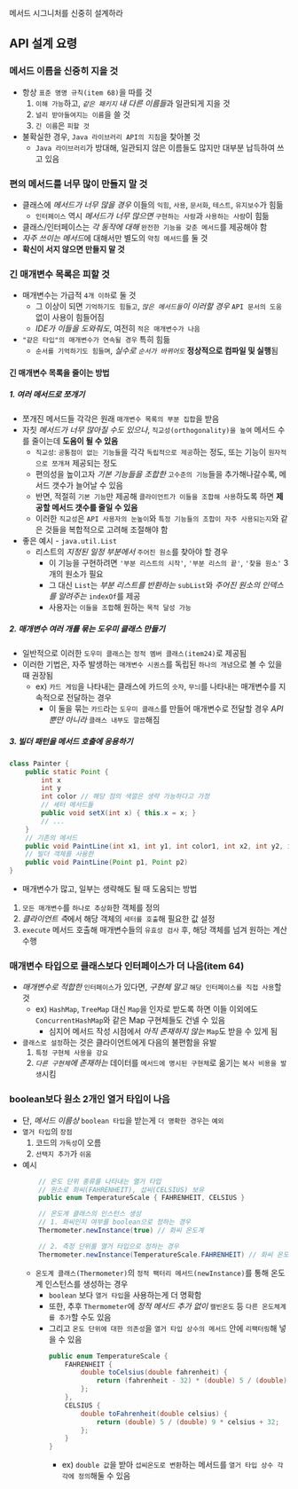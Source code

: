 메서드 시그니처를 신중히 설계하라
## API 설계 요령
### 메서드 이름을 신중히 지을 것
- 항상 `표준 명명 규칙(item 68)`을 따를 것
	1. `이해 가능`하고, *`같은 패키지` 내 다른 이름들*과 일관되게 지을 것
	2. `널리 받아들여지는 이름`을 쓸 것
	3. `긴 이름`은 `피할 것`
- 불확실한 경우, `Java 라이브러리 API의 지침`을 찾아볼 것
	- `Java 라이브러리`가 방대해, 일관되지 않은 이름들도 많지만 대부분 납득하여 쓰고 있음
### 편의 메서드를 너무 많이 만들지 말 것
- 클래스에 *메서드가 너무 많을 경우* 이들의 `익힘`, `사용`, `문서화`, `테스트`, `유지보수`가 힘듦
	- `인터페이스` 역시 *메서드가 너무 많으면* `구현하는 사람`과 `사용하는 사람`이 힘듦
- 클래스/인터페이스는 *각 동작에 대해* `완전한 기능을 갖춘 메서드`를 제공해야 함
- *자주 쓰이는 메서드*에 대해서만 별도의 `약칭 메서드`를 둘 것
- **확신이 서지 않으면 만들지 말 것**
### 긴 매개변수 목록은 피할 것
- 매개변수는 가급적 `4개 이하`로 둘 것
	- 그 이상이 되면 `기억하기도 힘들고`, *`많은 메서드들`이 이러할 경우* `API 문서의 도움` 없이 사용이 힘들어짐
	- *IDE가 이들을 도와줘도*, 여전히 `적은 매개변수가 나음`
- `"같은 타입"의 매개변수가 연속될 경우` 특히 힘듦
	- `순서를 기억하기도 힘들며`, *실수로 `순서가 바뀌어도`* **정상적으로 컴파일 및 실행**됨
#### 긴 매개변수 목록을 줄이는 방법
##### 1. 여러 메서드로 쪼개기
- 쪼개진 메서드들 각각은 원래 `매개변수 목록의 부분 집합`을 받음
- 자칫 *메서드가 너무 많아질 수도 있으나*, `직교성(orthogonality)을 높여` 메서드 수를 줄이는데 **도움이 될 수 있음**
	- `직교성`: `공통점이 없는 기능들`을 각각 `독립적으로 제공`하는 정도, 또는 기능이 `원자적으로 쪼개져` 제공되는 정도
	- 편의성을 높이고자 *기본 기능들을 조합한* `고수준의 기능`들을 추가해나갈수록, 메서드 갯수가 늘어날 수 있음
	- 반면, 적절히 `기본 기능`만 제공해 `클라이언트가 이들을 조합해 사용`하도록 하면 **제공할 메서드 갯수를 줄일 수 있음**
	- 이러한 `직교성`은 `API 사용자의 눈높이`와 `특정 기능들의 조합이 자주 사용되는지`와 같은 것들을 복합적으로 고려해 조절해야 함
- 좋은 예시 - `java.util.List`
	- 리스트의 *지정된 일정 부분에서* `주어진 원소`를 찾아야 할 경우
		- 이 기능을 구현하려면 `'부분 리스트의 시작'`, `'부분 리스의 끝'`, `'찾을 원소'` 3개의 원소가 필요
		- 그 대신 `List`는 *부분 리스트를 반환하는* `subList`와 *주어진 원소의 인덱스를 알려주는* `indexOf`를 제공
		- 사용자는 `이들을 조합`해 원하는 `목적 달성 가능`
##### 2. 매개변수 여러 개를 묶는 도우미 클래스 만들기
- 일반적으로 이러한 `도우미 클래스`는 `정적 멤버 클래스(item24)`로 제공됨
- 이러한 기법은, 자주 발생하는 `매개변수 시퀀스`를 독립된 `하나의 개념`으로 볼 수 있을때 권장됨
	- ex) `카드 게임`을 나타내는 클래스에 카드의 `숫자`, `무늬`를 나타내는 매개변수를 지속적으로 전달하는 경우
		- 이 둘을 묶는 `카드`라는 `도우미 클래스`를 만들어 매개변수로 전달할 경우 *API 뿐만 아니라* `클래스 내부도 깔끔`해짐
##### 3. 빌더 패턴을 메서드 호출에 응용하기
```java
class Painter {
	public static Point {
		int x
		int y
		int color // 해당 점의 색깔은 생략 가능하다고 가정
		// 세터 메서드들
		public void setX(int x) { this.x = x; }
		// ...
	}
	// 기존의 메서드
	public void PaintLine(int x1, int y1, int color1, int x2, int y2, int color2)
	// 빌더 객체를 사용한 
	public void PaintLine(Point p1, Point p2)
}
```
- 매개변수가 많고, 일부는 생략해도 될 때 도움되는 방법
1. `모든 매개변수`를 `하나로 추상화`한 객체를 정의
2. *클라이언트 측*에서 해당 객체의 `세터를 호출`해 필요한 값 설정
3. `execute` 메서드 호출해 매개변수들의 `유효성 검사` 후, 해당 객체를 넘겨 원하는 계산 수행
### 매개변수 타입으로 클래스보다 인터페이스가 더 나음(item 64)
- *매개변수로 적합한* `인터페이스`가 있다면, *구현체 말고* `해당 인터페이스를 직접 사용`할 것
	- ex) `HashMap`, `TreeMap` 대신 `Map`을 인자로 받도록 하면 이들 이외에도 `ConcurrentHashMap`와 같은 Map 구현체들도 건넬 수 있음
		- 심지어 메서드 작성 시점에서 *아직 존재하지 않는* `Map`도 받을 수 있게 됨
- `클래스로 설정`하는 것은 클라이언트에게 다음의 불편함을 유발
	1) `특정 구현체 사용을 강요`
	2) *`다른 구현체`에 존재하는* 데이터를 `메서드에 명시된 구현체`로 옮기는 `복사 비용을 발생`시킴
### boolean보다 원소 2개인 열거 타입이 나음
- 단, *메서드 이름상* `boolean 타입`을 받는게 `더 명확한 경우`는 `예외`
- `열거 타입`의 `장점`
	1. 코드의 `가독성`이 오름
	2. `선택지 추가`가 `쉬움`
- 예시
	```java
		// 온도 단위 종류를 나타내는 열거 타입
		// 원소로 화씨(FAHRENHEIT), 섭씨(CELSIUS) 보유
		public enum TemperatureScale { FAHRENHEIT, CELSIUS }

		// 온도계 클래스의 인스턴스 생성
		// 1. 화씨인지 여부를 boolean으로 정하는 경우
		Thermometer.newInstance(true) // 화씨 온도계

		// 2. 측정 단위를 열거 타입으로 정하는 경우
		Thermometer.newInstance(TemperatureScale.FAHRENHEIT) // 화씨 온도계
	```
	- `온도계 클래스(Thermometer)`의 `정적 팩터리 메서드(newInstance)`를 통해 온도계 인스턴스를 생성하는 경우
		- `boolean` 보다 `열거 타입`을 사용하는게 더 명확함
		- 또한, 추후 `Thermometer`에 *정적 메서드 추가 없이* `캘빈온도` 등 `다른 온도체계를 추가`할 수도 있음
		- 그리고 `온도 단위에 대한 의존성`을 `열거 타입 상수의 메서드` 안에 `리팩터링`해 넣을 수 있음
			```java
			public enum TemperatureScale {  
			    FAHRENHEIT {  
			        double toCelsius(double fahrenheit) {  
			            return (fahrenheit - 32) * (double) 5 / (double) 9;  
			        };  
			    },  
			    CELSIUS {  
			        double toFahrenheit(double celsius) {  
			            return (double) 5 / (double) 9 * celsius + 32;  
			        };  
			    }  
			}
			```
			- ex) `double 값`을 받아 `섭씨온도로 변환`하는 메서드를 `열거 타입 상수 각각에 정의`해둘 수 있음